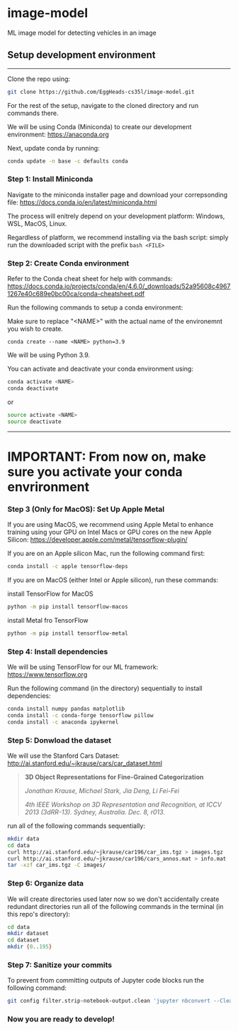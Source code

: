 # image-model
ML image model for detecting vehicles in an image
## Setup development environment
---
Clone the repo using:
```sh
git clone https://github.com/EggHeads-cs35l/image-model.git
```
For the rest of the setup, navigate to the cloned directory and run commands there.

We will be using Conda (Miniconda) to create our development environment: https://anaconda.org

Next, update conda by running:
```sh
conda update -n base -c defaults conda
```

### Step 1: Install Miniconda
Navigate to the miniconda installer page and download your correpsonding file: https://docs.conda.io/en/latest/miniconda.html

The process will enitrely depend on your development platform: Windows, WSL, MacOS, Linux.

Regardless of platform, we recommend installing via the bash script: simply run the downloaded script with the prefix `bash <FILE>`

### Step 2: Create Conda environment
Refer to the Conda cheat sheet for help with commands: https://docs.conda.io/projects/conda/en/4.6.0/_downloads/52a95608c49671267e40c689e0bc00ca/conda-cheatsheet.pdf

Run the following commands to setup a conda environment:

Make sure to replace "\<NAME\>" with the actual name of the environemnt you wish to create.
```bah
conda create --name <NAME> python=3.9
```
We will be using Python 3.9.

You can activate and deactivate your conda environment using:
```bash
conda activate <NAME>
conda deactivate
```
or
```bash
source activate <NAME>
source deactivate
```
---
# **IMPORTANT: From now on, make sure you activate your conda envrironment**

### Step 3 (Only for MacOS): Set Up Apple Metal

If you are using MacOS, we recommend using Apple Metal to enhance training using your GPU on Intel Macs or GPU cores on the new Apple Silicon: https://developer.apple.com/metal/tensorflow-plugin/

If you are on an Apple silicon Mac, run the following command first:
```sh
conda install -c apple tensorflow-deps
```

If you are on MacOS (either Intel or Apple silicon), run these commands:

install TensorFlow for MacOS
```sh
python -m pip install tensorflow-macos
```
install Metal fro TensorFlow
```sh
python -m pip install tensorflow-metal
```

### Step 4: Install dependencies
We will be using TensorFlow for our ML framework: https://www.tensorflow.org

Run the following command (in the directory) sequentially to install dependencies:
```sh
conda install numpy pandas matplotlib
conda install -c conda-forge tensorflow pillow
conda install -c anaconda ipykernel
```

### Step 5: Donwload the dataset
We will use the Stanford Cars Dataset: http://ai.stanford.edu/~jkrause/cars/car_dataset.html
>**3D Object Representations for Fine-Grained Categorization**
>
>*Jonathan Krause, Michael Stark, Jia Deng, Li Fei-Fei*
>
>*4th IEEE Workshop on 3D Representation and Recognition, at ICCV 2013 (3dRR-13). Sydney, Australia. Dec. 8, r013.*

run all of the following commands sequentially:
```sh
mkdir data
cd data
curl http://ai.stanford.edu/~jkrause/car196/car_ims.tgz > images.tgz
curl http://ai.stanford.edu/~jkrause/car196/cars_annos.mat > info.mat
tar -xzf car_ims.tgz -C images/
```

### Step 6: Organize data
We will create directories used later now so we don't accidentally create redundant directories
run all of the following commands in the terminal (in this repo's directory):
```sh
cd data
mkdir dataset
cd dataset
mkdir {0..195}
```

### Step 7: Sanitize your commits
To prevent from committing outputs of Jupyter code blocks run the following command:
```sh
git config filter.strip-notebook-output.clean 'jupyter nbconvert --ClearOutputPreprocessor.enabled=True --to=notebook --stdin --stdout --log-level=ERROR'
```

### Now you are ready to develop!
